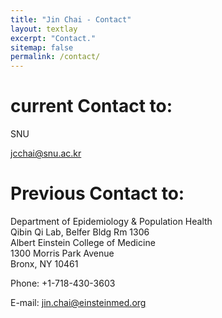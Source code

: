 ```yaml
---
title: "Jin Chai - Contact"
layout: textlay
excerpt: "Contact."
sitemap: false
permalink: /contact/
---
```


# current Contact to:
<p></p>
SNU
<br>

jcchai@snu.ac.kr

<p></p>


# Previous Contact to:

<p> </p>
Department of Epidemiology & Population Health 
<br>
Qibin Qi Lab, Belfer Bldg Rm 1306
<br>
Albert Einstein College of Medicine
<br>
1300 Morris Park Avenue
<br>
Bronx, NY 10461
<p> </p>

Phone: +1-718-430-3603

E-mail: jin.chai@einsteinmed.org


<!--

## Lab Location

An Lab is in Hana Science Hall (building B) of the Korea University, Seoul Campus ([Google Map](https://goo.gl/maps/cvCyyNZVjCD2)):

Office: Room 168, Floor 1, Hana Science Hall building B
Lab: Room 259, Floor 2, Hana Science Hall building B
126-15 Anamdong 5(o)-ga, Seongbuk-gu, Seoul, South Korea

<iframe src="https://www.google.com/maps/embed?pb=!1m18!1m12!1m3!1d6753.665754951503!2d127.02423323623839!3d37.58720923707466!2m3!1f0!2f0!3f0!3m2!1i1024!2i768!4f13.1!3m3!1m2!1s0x0%3A0x6afc180e52280672!2z6rOg66Ck64yA7ZWZ6rWQIO2VmOuCmOqzvO2Vmeq0gA!5e0!3m2!1sen!2sus!4v1549979941407" width="600" height="450" frameborder="0" style="border:0" allowfullscreen></iframe>


-->
